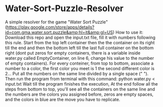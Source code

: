 # Water-Sort-Puzzle-Resolver
A simple resolver for the game "Water Sort Puzzle" (https://play.google.com/store/apps/details?id=com.gma.water.sort.puzzle&amp;hl=it&amp;gl=US)
How to use it:
  Download this repo and open the input.txt file, fill it with numbers following this rule.
  Start from the top left container then the the container on its right till the end and then the bottom left till the last full container on the bottom right (dont put      zeros for empty containers, there is a variable inside water.py called EmptyContainer, on line 6, change his value to the number of empty containers).
  For every conteiner, from top to bottom, associate a number to a color, the first color you meet is 1 the second different color is 2...
  Put all the numbers on the same line divided by a single space (" ").
  Then run the program from terminal with this command: python water.py < input.txt
  Wait till the program finishes the execution, At the end follow all the steps from bottom to top, you'll see all the containers on the same line and the numbers are the colors you assigned before, zeros are empty spaces, and the colors in blue are the move you have to replicate. 

